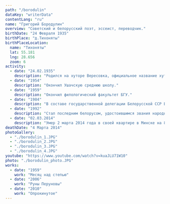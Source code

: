 ```yaml
---
path: "/borodulin"
dataKey: "writerData"
contentLang: "ru"
name: "Григорий Бородулин"
overview: "Cоветский и белорусский поэт, эссеист, переводчик."
birthDate: "24 Февраля 1935"
birthPlace: "д.Тихоняты"
birthPlaceLocation:
  name: "Тихоняты"
  lat: 55.181
  lng: 28.656
  zoom: 6
activity:
  - date: "24.02.1935"
    description: "Родился на хуторе Вересовка, официальное название хутора было «Городок-2» (ныне это северо-западная окраина дер. Тихоняты Сорочинского сельсовета)."
  - date: "1954"
    description: "Окончил Ушачскую среднюю школу."
  - date: "1959"
    description: "Окончил филологический факультет БГУ."
  - date: "1984"
    description: "В составе государственной делегации Белорусской ССР Бородулин принимал участие в 39 сессии Генеральной ассамблеи ООН."
  - date: "1992"
    description: "Стал последним белорусом, удостоившимся звания народного поэта."
  - date: "02.03.2014"
    description: "Умер 2 марта 2014 года в своей квартире в Минске на 80-ом году жизни от болезни Паркинсона."
deathDate: "4 Марта 2014"
photoGallery:
  - "./borodulin_1.JPG"
  - "./borodulin_2.JPG"
  - "./borodulin_3.JPG"
  - "./borodulin_4.JPG"
youtube: "https://www.youtube.com/watch?v=kuaJLU71W10"
photo: "./borodulin_photo.JPG"
works:
  - date: "1959"
    work: "Месяц над степью"
  - date: "2006"
    work: "Руны Перуновы"
  - date: "2010"
    work: "Опрокинутое"
---
```

